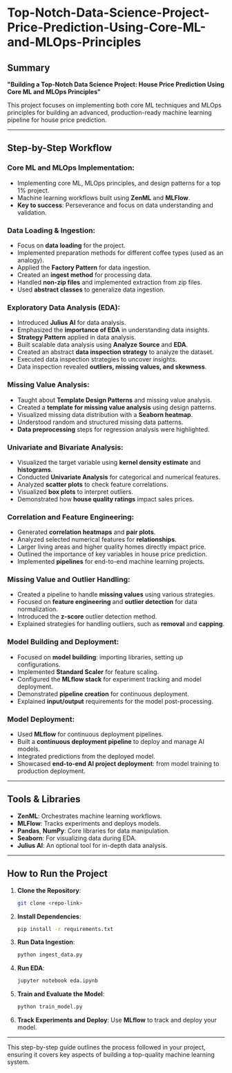# Top-Notch-Data-Science-Project-Price-Prediction-Using-Core-ML-and-MLOps-Principles


## Summary
**"Building a Top-Notch Data Science Project: House Price Prediction Using Core ML and MLOps Principles"**

This project focuses on implementing both core ML techniques and MLOps principles for building an advanced, production-ready machine learning pipeline for house price prediction.

---

## Step-by-Step Workflow

### Core ML and MLOps Implementation:
- Implementing core ML, MLOps principles, and design patterns for a top 1% project.
- Machine learning workflows built using **ZenML** and **MLFlow**.
- **Key to success**: Perseverance and focus on data understanding and validation.

### Data Loading & Ingestion:
- Focus on **data loading** for the project.
- Implemented preparation methods for different coffee types (used as an analogy).
- Applied the **Factory Pattern** for data ingestion.
- Created an **ingest method** for processing data.
- Handled **non-zip files** and implemented extraction from zip files.
- Used **abstract classes** to generalize data ingestion.

### Exploratory Data Analysis (EDA):
- Introduced **Julius AI** for data analysis.
- Emphasized the **importance of EDA** in understanding data insights.
- **Strategy Pattern** applied in data analysis.
- Built scalable data analysis using **Analyze Source** and **EDA**.
- Created an abstract **data inspection strategy** to analyze the dataset.
- Executed data inspection strategies to uncover insights.
- Data inspection revealed **outliers, missing values, and skewness**.

### Missing Value Analysis:
- Taught about **Template Design Patterns** and missing value analysis.
- Created a **template for missing value analysis** using design patterns.
- Visualized missing data distribution with a **Seaborn heatmap**.
- Understood random and structured missing data patterns.
- **Data preprocessing** steps for regression analysis were highlighted.

### Univariate and Bivariate Analysis:
- Visualized the target variable using **kernel density estimate** and **histograms**.
- Conducted **Univariate Analysis** for categorical and numerical features.
- Analyzed **scatter plots** to check feature correlations.
- Visualized **box plots** to interpret outliers.
- Demonstrated how **house quality ratings** impact sales prices.

### Correlation and Feature Engineering:
- Generated **correlation heatmaps** and **pair plots**.
- Analyzed selected numerical features for **relationships**.
- Larger living areas and higher quality homes directly impact price.
- Outlined the importance of key variables in house price prediction.
- Implemented **pipelines** for end-to-end machine learning projects.

### Missing Value and Outlier Handling:
- Created a pipeline to handle **missing values** using various strategies.
- Focused on **feature engineering** and **outlier detection** for data normalization.
- Introduced the **z-score** outlier detection method.
- Explained strategies for handling outliers, such as **removal** and **capping**.

### Model Building and Deployment:
- Focused on **model building**: importing libraries, setting up configurations.
- Implemented **Standard Scaler** for feature scaling.
- Configured the **MLflow stack** for experiment tracking and model deployment.
- Demonstrated **pipeline creation** for continuous deployment.
- Explained **input/output** requirements for the model post-processing.

### Model Deployment:
- Used **MLflow** for continuous deployment pipelines.
- Built a **continuous deployment pipeline** to deploy and manage AI models.
- Integrated predictions from the deployed model.
- Showcased **end-to-end AI project deployment**: from model training to production deployment.

---

## Tools & Libraries
- **ZenML**: Orchestrates machine learning workflows.
- **MLFlow**: Tracks experiments and deploys models.
- **Pandas**, **NumPy**: Core libraries for data manipulation.
- **Seaborn**: For visualizing data during EDA.
- **Julius AI**: An optional tool for in-depth data analysis.

---

## How to Run the Project
1. **Clone the Repository**:
   ```bash
   git clone <repo-link>
   ```
2. **Install Dependencies**:
   ```bash
   pip install -r requirements.txt
   ```
3. **Run Data Ingestion**:
   ```bash
   python ingest_data.py
   ```
4. **Run EDA**:
   ```bash
   jupyter notebook eda.ipynb
   ```
5. **Train and Evaluate the Model**:
   ```bash
   python train_model.py
   ```
6. **Track Experiments and Deploy**:
   Use **MLflow** to track and deploy your model.

---

This step-by-step guide outlines the process followed in your project, ensuring it covers key aspects of building a top-quality machine learning system.
